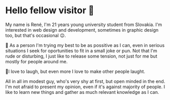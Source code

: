 # Hello fellow visitor 👋  
My name is René, I'm 21 years young university student from Slovakia. I'm interested in web design and development, sometimes in graphic design too, but that's occasional 😉.

📃 As a person I'm trying my best to be as possitive as I can, even in serious situations I seek for oportunities to fit in a small joke or pun. Not that I'm rude or disturbing, I just like to release some tension, not just for me but mostly for people around me. 

💜I love to laugh, but even more I love to make other people laught.

All in all im modest guy, who's very shy at first, but open minded in the end. I'm not afraid to present my opinion, even if it's against majority of people. I like to learn new things and gather as much relevant knowledge as I can.
